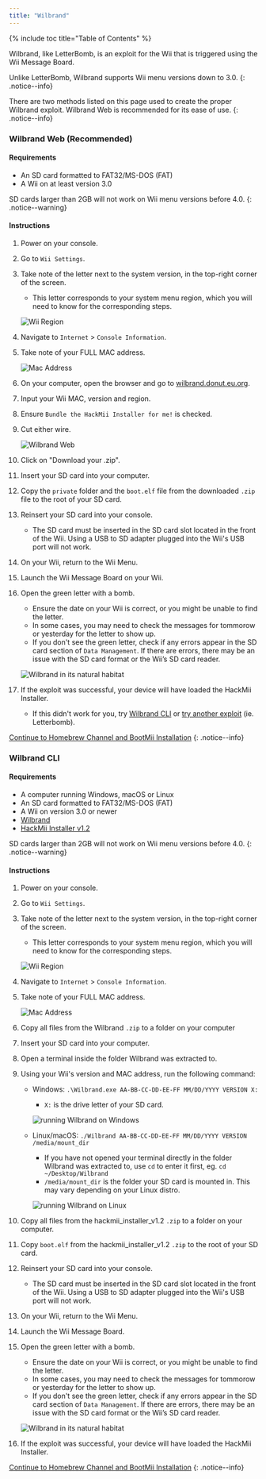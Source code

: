 ```yaml
---
title: "Wilbrand"
---
```


{% include toc title="Table of Contents" %}

Wilbrand, like LetterBomb, is an exploit for the Wii that is triggered using the Wii Message Board.

Unlike LetterBomb, Wilbrand supports Wii menu versions down to 3.0.
{: .notice--info}

There are two methods listed on this page used to create the proper Wilbrand exploit. Wilbrand Web is recommended for its ease of use.
{: .notice--info}

### Wilbrand Web (Recommended)

#### Requirements

* An SD card formatted to FAT32/MS-DOS (FAT)
* A Wii on at least version 3.0

SD cards larger than 2GB will not work on Wii menu versions before 4.0.
{: .notice--warning}

#### Instructions

1. Power on your console.
1. Go to `Wii Settings`.
1. Take note of the letter next to the system version, in the top-right corner of the screen.
    + This letter corresponds to your system menu region, which you will need to know for the corresponding steps.

    ![Wii Region](/images/wii/SystemMenuVersion.png)

1. Navigate to `Internet` > `Console Information`.
1. Take note of your FULL MAC address.

    ![Mac Address](/images/wii/MacAddress.png)

1. On your computer, open the browser and go to [wilbrand.donut.eu.org](https://wilbrand.donut.eu.org/).
1. Input your Wii MAC, version and region.
1. Ensure `Bundle the HackMii Installer for me!` is checked.
1. Cut either wire.

    ![Wilbrand Web](/images/exploits/wilbrand/web.png)

1. Click on "Download your .zip".
1. Insert your SD card into your computer.
1. Copy the `private` folder and the `boot.elf` file from the downloaded `.zip` file to the root of your SD card.
1. Reinsert your SD card into your console.
    + The SD card must be inserted in the SD card slot located in the front of the Wii. Using a USB to SD adapter plugged into the Wii's USB port will not work.
1. On your Wii, return to the Wii Menu.
1. Launch the Wii Message Board on your Wii.
1. Open the green letter with a bomb.
    + Ensure the date on your Wii is correct, or you might be unable to find the letter.
    + In some cases, you may need to check the messages for tommorow or yesterday for the letter to show up.
    + If you don't see the green letter, check if any errors appear in the SD card section of `Data Management`. If there are errors, there may be an issue with the SD card format or the Wii’s SD card reader.

    ![Wilbrand in its natural habitat](/images/exploits/wilbrand/msgboard.png)

1. If the exploit was successful, your device will have loaded the HackMii Installer.
    + If this didn't work for you, try [Wilbrand CLI](#wilbrand-cli) or [try another exploit](get-started) (ie. Letterbomb).

[Continue to Homebrew Channel and BootMii Installation](hbc)
{: .notice--info}

### Wilbrand CLI

#### Requirements

* A computer running Windows, macOS or Linux
* An SD card formatted to FAT32/MS-DOS (FAT)
* A Wii on version 3.0 or newer
* [Wilbrand](https://static.wiidatabase.de/Wilbrand.zip)
* [HackMii Installer v1.2](https://bootmii.org/download/)

SD cards larger than 2GB will not work on Wii menu versions before 4.0.
{: .notice--warning}

#### Instructions

1. Power on your console.
1. Go to `Wii Settings`.
1. Take note of the letter next to the system version, in the top-right corner of the screen.
    + This letter corresponds to your system menu region, which you will need to know for the corresponding steps.

    ![Wii Region](/images/wii/SystemMenuVersion.png)

1. Navigate to `Internet` > `Console Information`.
1. Take note of your FULL MAC address.

    ![Mac Address](/images/wii/MacAddress.png)

1. Copy all files from the Wilbrand `.zip` to a folder on your computer
1. Insert your SD card into your computer.
1. Open a terminal inside the folder Wilbrand was extracted to.
1. Using your Wii's version and MAC address, run the following command:

    + Windows: `.\Wilbrand.exe AA-BB-CC-DD-EE-FF MM/DD/YYYY VERSION X:`
        + `X:` is the drive letter of your SD card.

        ![running Wilbrand on Windows](/images/exploits/wilbrand/windows.png)

    + Linux/macOS: `./Wilbrand AA-BB-CC-DD-EE-FF MM/DD/YYYY VERSION /media/mount_dir`
        + If you have not opened your terminal directly in the folder Wilbrand was extracted to, use `cd` to enter it first, eg. `cd ~/Desktop/Wilbrand`
        + `/media/mount_dir` is the folder your SD card is mounted in. This may vary depending on your Linux distro.

        ![running Wilbrand on Linux](/images/exploits/wilbrand/linux.png)

1. Copy all files from the hackmii_installer_v1.2 `.zip` to a folder on your computer.
1. Copy `boot.elf` from the hackmii_installer_v1.2 `.zip` to the root of your SD card.
1. Reinsert your SD card into your console.
    + The SD card must be inserted in the SD card slot located in the front of the Wii. Using a USB to SD adapter plugged into the Wii's USB port will not work.
1. On your Wii, return to the Wii Menu.
1. Launch the Wii Message Board.
1. Open the green letter with a bomb.
    + Ensure the date on your Wii is correct, or you might be unable to find the letter.
    + In some cases, you may need to check the messages for tommorow or yesterday for the letter to show up.
    + If you don't see the green letter, check if any errors appear in the SD card section of `Data Management`. If there are errors, there may be an issue with the SD card format or the Wii’s SD card reader.

    ![Wilbrand in its natural habitat](/images/exploits/wilbrand/msgboard.png)

1. If the exploit was successful, your device will have loaded the HackMii Installer.

[Continue to Homebrew Channel and BootMii Installation](hbc)
{: .notice--info}
